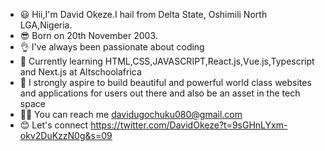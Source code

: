 * 😃 Hii,I'm David Okeze.I hail from Delta State, Oshimili North LGA,Nigeria.
* 😎 Born on 20th November 2003.
* 👌 I've always been passionate about coding
* 💪 Currently learning HTML,CSS,JAVASCRIPT,React.js,Vue.js,Typescript and Next.js at Altschoolafrica
* 💙 I strongly aspire to build beautiful and powerful world class websites and applications for users out there and also be an asset in the tech space
* 👨‍💻 You can reach me davidugochuku080@gmail.com
* 😊 Let's connect https://twitter.com/DavidOkeze?t=9sGHnLYxm-okv2DuKzzN0g&s=09

